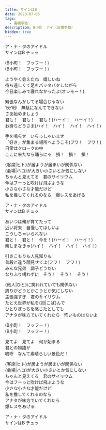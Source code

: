 ```yaml
---
title: サインはB
date: 2023-07-05
tags: 
  - 高橋李依
description: B小町　アイ（高橋李依）
hidden: true
---
```

ア・ナ・タのアイドル  
サインはB チュッ  

(B小町！　フッフー！)  
(B小町！　フッフー！)  

ようやく会えたね　嬉しいね  
待ち遠しくて足をバッタバタしながら  
今日楽しみで寝れなかったよ(オレモー！)  

緊張なんかしてる場合じゃない  
1分1秒　無駄になんてできない  
さあ始めましょう  
君も！　君も！　君も！(ハーイ！　ハーイ！)  
お待ちどうさま(ハイ！　ハイ！　ハイ！　ハイ！)

手を鳴らせ　いらっしゃいませ  
「好き」が集まる場所へようこそ(フワ！　フワ！)  
日常はクロークの中  
ここに来たなら踊らにゃ　損！　損！　損！  

{客席|ヒト}が居ようが居まいが関係ない  
{会場|ハコ}が大きい小さいとか気にしない  
ちゃんと見えてる　君のサイリウム  
今はフーっと吹けば飛ぶような  
小さな小さな才能だけど  
私を推してくれるのなら　爆レスをあげる

ア・ナ・タのアイドル  
サインはB チュッ  

あいつは俺が育てたって  
近い将来　自慢してほしいよ  
こうしちゃいられない  
君と！　君と！　今を！(ハーイ！　ハーイ！)  
楽しまなきゃ(ハイ！　ハイ！　ハイ！　ハイ！)

引きこもりも人見知りも  
普段と違う顔見せてよ(フワ！　フワ！)  
みんな兄弟　調子どうだい  
なりふり構わずに　そう！　そう！　そう！

{他人|ひと}に笑われていても関係ない  
周りがどうとかこうとか気にしない  
主張強すぎ　君のサイリウム  
たとえ世界が私を{拒|こば}んで  
ひとりぼっちを感じたとしても  
アナタが味方でいてくれたら　怖いものはないよ

(B小町！　フッフー！)  
(B小町！　フッフー！)

見てよ　見てよ　何か始まる  
君との物語が  
嗚呼　なんて素晴らしい景色だ！

{客席|ヒト}が居ようが居まいが関係ない  
{会場|ハコ}が大きい小さいとか気にしない  
ちゃんと見えてる　君のサイリウム  
今はフーっと吹けば飛ぶような  
小さな小さな才能だけど  
私を推してくれるのなら  
アナタが味方でいてくれたら  
爆レスをあげる

ア・ナ・タのアイドル  
サインはB チュッ
